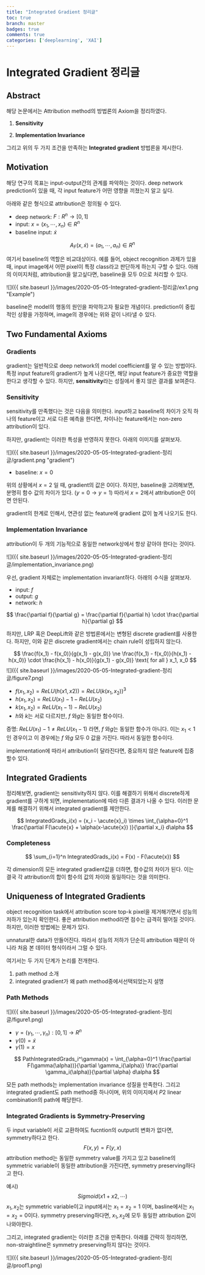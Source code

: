 ```yaml
---
title: "Integrated Gradient 정리글"
toc: true
branch: master
badges: true
comments: true
categories: ['deeplearning', 'XAI']
---
```




# Integrated Gradient 정리글



## Abstract

해당 논문에서는 Attribution method의 방법론의 Axiom을 정리하였다.

1. **Sensitivity**

2. **Implementation Invariance**

그리고 위의 두 가지 조건을 만족하는 **Integrated gradient** 방법론을 제시한다.



## Motivation



해당 연구의 목표는 input-output간의 관계를 파악하는 것이다. deep network prediction이 있을 때, 각 input feature가 어떤 영향을 끼쳤는지 알고 싶다.



아래와 같은 형식으로 attribution은 정의될 수 있다.

- deep network: $F: R^n \rightarrow [0, 1]$
- input: $x = (x_1, \cdots, x_n) \in R^n$
- baseline input: $\acute{x}$

$$
A_F(x, \acute{x}) = (a_1, \cdots, a_n) \in R^n
$$

여기서 baseline의 역할은 비교대상이다. 예를 들어, object recognition 과제가 있을 때, input image에서 어떤 pixel이 특정 class라고 판단하게 하는지 구할 수 있다.  아래의 이미지처럼, attribution을 알고싶다면, baseline을 모두 0으로 처리할 수 있다.

![]({{ site.baseurl }}/images/2020-05-05-Integrated-gradient-정리글/ex1.png "Example")

baseline은 model의 행동의 원인을 파악하고자 필요한 개념이다. prediction이 중립적인 상황을 가정하며, image의 경우에는 위와 같이 나타낼 수 있다.



## Two Fundamental Axioms



### Gradients

gradient는 일반적으로 deep network의 model coefficient를 알 수 있는 방법이다. 특정 input feature의 gradient가 높게 나온다면, 해당 input feature가 중요한 역할을 한다고 생각할 수 있다. 하지만, **sensitivity**라는 성질에서 좋지 않은 결과를 보여준다.

### Sensitivity

sensitivity를 만족했다는 것은 다음을 의미한다. input하고 baseline의 차이가 오직 하나의 feature이고 서로 다른 예측을 한다면, 차이나는 feature에서는 non-zero attribution이 있다.

하지만, gradient는 이러한 특성을 반영하지 못한다. 아래의 이미지를 살펴보자.

![]({{ site.baseurl }}/images/2020-05-05-Integrated-gradient-정리글/gradient.png "gradient")

- baseline: $x=0$

위의 상황에서 $x=2$ 일 때, gradient의 값은 0이다. 하지만, baseline을 고려해보면, 분명히 함수 값의 차이가 있다. ($y=0 \rightarrow y = 1$) 따라서 $x=2$에서 attribution은 0이면 안된다.

gradient의 한계로 인해서, 연관성 없는 feature에 gradient 값이 높게 나오기도 한다.

### Implementation Invariance

attribution이 두 개의 기능적으로 동일한 network상에서 항상 같아야 한다는 것이다.

![]({{ site.baseurl }}/images/2020-05-05-Integrated-gradient-정리글/implementation_invariance.png)

우선, gradient 자체로는 implementation invariant하다.  아래의 수식을 살펴보자. 

- input: $f$
- output: $g$
- network: $h$

$$
\frac{\partial f}{\partial g} = \frac{\partial f}{\partial h} \cdot \frac{\partial h}{\partial g}
$$

하지만, LRP 혹은 DeepLift와 같은 방법론에서는 변형된 discrete gradient를 사용한다. 하지만, 이와 같은 discrete gradient에서는 chain rule이 성립하지 않는다.


$$
\frac{f(x_1) - f(x_0)}{g(x_1) - g(x_0)} \ne \frac{f(x_1) - f(x_0)}{h(x_1) - h(x_0)} \cdot \frac{h(x_1) - h(x_0)}{g(x_1) - g(x_0)} \text{   for all  } x_1, x_0
$$
![]({{ site.baseurl }}/images/2020-05-05-Integrated-gradient-정리글/figure7.png)



- $f(x_1, x_2) = ReLU(h(x1, x2)) = ReLU(k(x_1, x_2))^3$
- $h(x_1, x_2) = ReLU(x_1) - 1 - ReLU(x_2)$
- $k(x_1, x_2) = ReLU(x_1 - 1) - ReLU(x_2)$
- $h$와 $k$는 서로 다르지만, $f$ 와$g$는 동일한 함수이다.

증명: $ReLU(x_1) - 1 \ne ReLU(x_1 - 1)$ 라면,  $f$ 와$g$는 동일한 함수가 아니다. 이는 $x_1 < 1$인 경우이고 이 경우에는  $f$ 와$g$ 모두 0 값을 가진다. 따라서 동일한 함수이다.

implementation에 따라서 attribution이 달라진다면, 중요하지 않은 feature에 집중할수 있다.





## Integrated Gradients

정리해보면, gradient는 sensitivity하지 않다. 이를 해결하기 위해서 discrete하게 gradient를 구하게 되면, implementation에 따라 다른 결과가 나올 수 있다. 이러한 문제를 해결하기 위해서 integrated gradient를 제안한다.


$$
IntegratedGrads_i(x) = (x_i - \acute{x}_i) \times \int_{\alpha=0}^1 \frac{\partial F(\acute{x} + \alpha(x-\acute{x}) )}{\partial x_i} d\alpha
$$

### Completeness

$$
\sum_{i=1}^n IntegratedGrads_i(x) = F(x) - F(\acute{x})
$$

각 dimension의 모든 integrated gradient값을 더하면, 함수값의 차이가 된다. 이는 결국 각 attribution의 합이 함수의 값의 차이와 동일하다는 것을 의미한다.







## Uniqueness of Integrated Gradients

object recognition task에서 attribution score top-k pixel을 제거해가면서 성능의 저하가 있는지 확인한다. 좋은 attribution method라면 점수는 급격히 떨어질 것이다. 하지만, 이러한 방법에는 문제가 있다.

unnatural한 data가 만들어진다. 따라서 성능의 저하가 단순히 attribution 때문이 아니라 처음 본 데이터 형식이라서 그럴 수 있다.

여기서는 두 가지 단계가 논리를 전개한다.

1. path method 소개
2. integrated gradient가 왜 path method중에서선택되었는지 설명



### Path Methods

![]({{ site.baseurl }}/images/2020-05-05-Integrated-gradient-정리글/figure1.png)

- $\gamma = (\gamma_1, \cdots, \gamma_n) : [0, 1] \rightarrow R^n$
- $\gamma(0) = \acute{x}$
- $\gamma(1) = x$

$$
PathIntegratedGrads_i^\gamma(x) = \int_{\alpha=0}^1 \frac{\partial F(\gamma(\alpha))}{\partial \gamma_i(\alpha)} \frac{\partial \gamma_i(\alpha)}{\partial \alpha} d\alpha
$$



모든 path methods는 implementation invariance 성질을 만족한다. 그리고 integrated gradient도 path method중 하나이며,  위의 이미지에서 $P2$ linear combination의 path에 해당한다.

### Integrated Gradients is Symmetry-Preserving

두 input variable이 서로 교환하여도 fucntion의 output의 변화가 없다면, symmetry하다고 한다.
$$
F(x, y) = F(y, x)
$$
attribution method는 동일한 symmetry value를 가지고 있고 baseline의 symmetric variable이 동일한 attribution을 가진다면, symmetry preserving하다고 한다. 

예시) 
$$
Sigmoid(x1 + x2, \cdots)
$$
$x_1, x_2$는 symmetric variable이고 input에서는 $x_1=x_2=1$ 이며, basline에서는 $x_1=x_2=0$이다. symmetry preserving하다면, $x_1, x_2$에 모두 동일한 attribution 값이 나와야한다.



그리고, integrated gradient는 이러한 조건을 만족한다. 아래를 간략히 정리하면, non-straightline은 symmetry preserving하지 않다는 것이다.

![]({{ site.baseurl }}/images/2020-05-05-Integrated-gradient-정리글/proof1.png)

